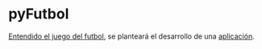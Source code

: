# pyFutbol

[Entendido el juego del futbol](https://es.wikipedia.org/wiki/F%C3%BAtbol), se planteará el desarrollo de una [aplicación](/documentos/appFutbol.md).